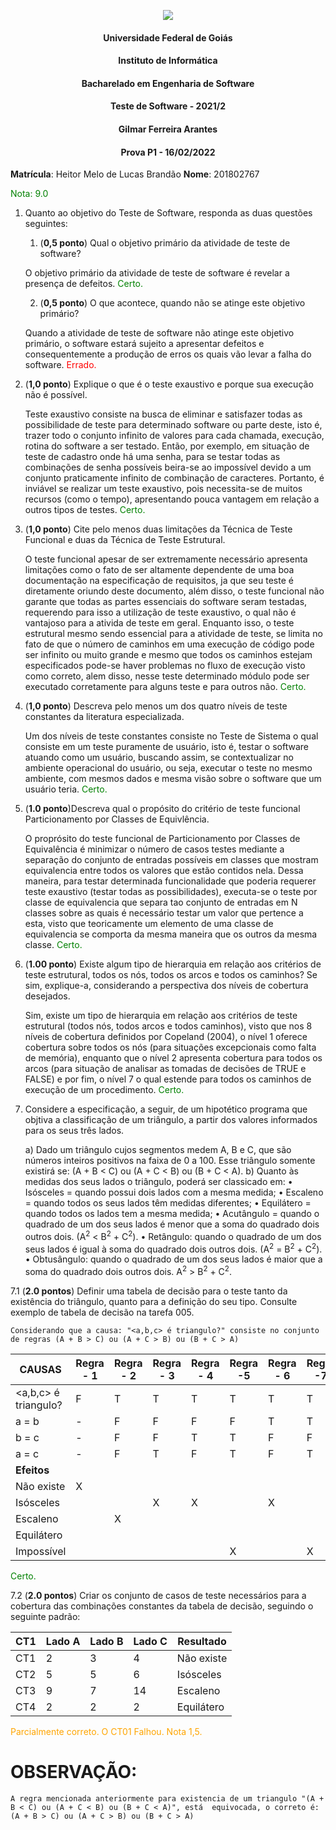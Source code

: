 <div align=center>

  ![](https://i.imgur.com/Jl4jpwI.png)

</div>

#### <p style="text-align: center;">Universidade Federal de Goiás</p>
#### <p style="text-align: center;">Instituto de Informática</p>
#### <p style="text-align: center;">Bacharelado em Engenharia de Software</p>
#### <p style="text-align: center;">Teste de Software - 2021/2</p>
#### <p style="text-align: center;">Gilmar Ferreira Arantes</p>
####  <p style="text-align: center;"> Prova P1 - 16/02/2022</p>

**Matrícula**: Heitor Melo de Lucas Brandão
**Nome**: 201802767

<p><font color=green>Nota: 9.0</font></p>

1. Quanto ao objetivo do Teste de Software, responda as duas questões seguintes:
   1. (**0,5 ponto**) Qual o objetivo primário da atividade de teste de software?

   O objetivo primário da atividade de teste de software é revelar a presença de defeitos. <font color=green>Certo.</font>

   2. (**0,5 ponto**) O que acontece, quando não se atinge este objetivo primário?

    Quando a atividade de teste de software não atinge este objetivo primário, o software estará sujeito a apresentar defeitos e consequentemente a produção de erros os quais vão levar a falha do software. <font color=red>Errado.</font>

2. (**1,0 ponto**) Explique o que é o teste exaustivo e porque sua execução não é possível.

    Teste exaustivo consiste na busca de eliminar e satisfazer todas as possibilidade de teste para determinado software ou parte deste, isto é, trazer todo o conjunto infinito de valores para cada chamada, execução, rotina do software a ser testado. Então, por exemplo, em situação de teste de cadastro onde há uma senha, para se testar todas as combinações de senha possíveis beira-se ao impossível devido a um conjunto praticamente infinito de combinação de caracteres. Portanto, é inviável se realizar um teste exaustivo, pois necessita-se de muitos recursos (como o tempo), apresentando pouca vantagem em relação a outros tipos de testes. <font color=green>Certo.</font>

3. (**1,0 ponto**) Cite pelo menos duas limitações da Técnica de Teste Funcional e duas da Técnica de Teste Estrutural.

    O teste funcional apesar de ser extremamente necessário apresenta limitações como o fato de ser altamente dependente de uma boa documentação na especificação de requisitos, ja que seu teste é diretamente oriundo deste documento, além disso, o teste funcional não garante que todas as partes essenciais do software seram testadas, requerendo para isso a utilização de teste exaustivo, o qual não é vantajoso para a ativida de teste em geral. Enquanto isso, o teste estrutural mesmo sendo essencial para a atividade de teste, se limita no fato de que o número de caminhos em uma execução de código pode ser infinito ou muito grande e mesmo que todos os caminhos estejam especificados pode-se haver problemas no fluxo de execução visto como correto, alem disso, nesse teste determinado módulo pode ser executado corretamente para alguns teste e para outros não. <font color=green>Certo.</font>

4. (**1,0 ponto**) Descreva pelo menos um dos quatro níveis de teste constantes da literatura especializada.

    Um dos níveis de teste constantes consiste no Teste de Sistema o qual consiste em um teste puramente de usuário, isto é, testar o software atuando como um usuário, buscando assim, se contextualizar no ambiente operacional do usuário, ou seja, executar o teste no mesmo ambiente, com mesmos dados e mesma visão sobre o software que um usuário teria. <font color=green>Certo.</font>

5. (**1.0 ponto**)Descreva qual o propósito do critério de teste funcional Particionamento por Classes de Equivlência.

    O proprósito do teste funcional de Particionamento por Classes de Equivalência é minimizar o número de casos testes mediante a separação do conjunto de entradas possíveis em classes que mostram equivalencia entre todos os valores que estão contidos nela. Dessa maneira, para testar determinada funcionalidade que poderia requerer teste exaustivo (testar todas as possibilidades), executa-se o teste por classe de equivalencia que separa tao conjunto de entradas em N classes sobre as quais é necessário testar um valor que pertence a esta, visto que teoricamente um elemento de uma classe de equivalencia se comporta da mesma maneira que os outros da mesma classe. <font color=green>Certo.</font>

6. (**1.00 ponto**) Existe algum tipo de hierarquia em relação aos critérios de teste estrutural, todos os nós, todos os arcos e todos os caminhos? Se sim, explique-a, considerando a perspectiva dos níveis de cobertura desejados.

    Sim, existe um tipo de hierarquia em relação aos critérios de teste estrutural (todos nós, todos arcos e todos caminhos), visto que nos 8 níveis de cobertura definidos por Copeland (2004), o nível 1 oferece cobertura sobre todos os nós (para situações excepcionais como falta de memória), enquanto que o nível 2 apresenta cobertura para todos os arcos (para situação de analisar as tomadas de decisões de TRUE e FALSE) e por fim, o nível 7 o qual  estende para todos os caminhos de execução de um procedimento. <font color=green>Certo.</font>

7. Considere a especificação, a seguir, de um hipotético programa que objtiva a classificação de um triângulo, a partir dos valores informados para os seus três lados.

   a) Dado um triângulo cujos segmentos medem A, B e C, que são números inteiros positivos na faixa de 0 a 100. Esse triângulo somente existirá se: (A + B < C) ou (A + C < B) ou (B + C < A).
   b) Quanto às medidas dos seus lados o triângulo, poderá ser classicado em:
         • Isósceles = quando possui dois lados com a mesma medida;
         • Escaleno = quando todos os seus lados têm medidas diferentes;
         • Equilátero = quando todos os lados tem a mesma medida;
         • Acutângulo = quando o quadrado de um dos seus lados é menor que a soma do quadrado dois outros dois. (A<sup>2</sup> < B<sup>2</sup> + C<sup>2</sup>).
         • Retângulo: quando o quadrado de um dos seus lados é igual à soma do quadrado dois outros dois. (A<sup>2</sup> = B<sup>2</sup> + C<sup>2</sup>).
         • Obtusângulo: quando o quadrado de um dos seus lados é maior que a soma do quadrado dois outros dois. A<sup>2</sup> > B<sup>2</sup> + C<sup>2</sup>.

7.1 (**2.0 pontos**) Definir uma tabela de decisão para o teste tanto da existência do triângulo, quanto para a definição do seu tipo. Consulte exemplo de tabela de decisão na tarefa 005.

    Considerando que a causa: "<a,b,c> é triangulo?" consiste no conjunto de regras (A + B > C) ou (A + C > B) ou (B + C > A)

| CAUSAS               | Regra - 1  | Regra - 2  | Regra - 3  | Regra - 4  | Regra -5  | Regra - 6  | Regra -7  | Regra - 8  | Regra - 9  |
| -------------------- | --- | --- | --- | --- | --- | --- | --- | --- | --- |
| <a,b,c> é triangulo? | F   | T   | T   | T   | T   | T   | T   | T   | T   |
| a = b                | -   | F   | F   | F   | F   | T   | T   | T   | T   |
| b = c                | -   | F   | F   | T    | T    | F   | F   | T    |T     |
| a = c                | -   | F   | T    | F   | T    | F   | T    |F     | T    |
| **Efeitos**          |     |     |     |     |     |     |     |     |     |
| Não existe           | X   |     |     |     |     |     |     |     |     |
| Isósceles            |     |     |  X   | X    |     | X    |     |     |     |
| Escaleno             |     | X    |     |     |     |     |     |     |     |
| Equilátero           |     |     |     |     |     |     |     |     |  X   |
| Impossível           |     |     |     |     | X    |     |  X   |  X   |     |

<font color=green>Certo.</font>

7.2 (**2.0 pontos**) Criar os conjunto de casos de teste necessários para a cobertura das combinações constantes da tabela de decisão, seguindo o seguinte padrão:

| CT1 | Lado A | Lado B | Lado C | Resultado |
| --- | ------ | ------ | ------ | --------- |
| CT1 | 2       |  3      | 4       | Não existe          |
| CT2 | 5      | 5      | 6      | Isósceles |
| CT3 | 9      | 7       | 14       | Escaleno          |
| CT4 | 2       | 2       | 2       |  Equilátero         |

<font color=orange>Parcialmente correto. O CT01 Falhou. Nota 1,5.</font>

# OBSERVAÇÃO:

    A regra mencionada anteriormente para existencia de um triangulo "(A + B < C) ou (A + C < B) ou (B + C < A)", está  equivocada, o correto é: (A + B > C) ou (A + C > B) ou (B + C > A)
